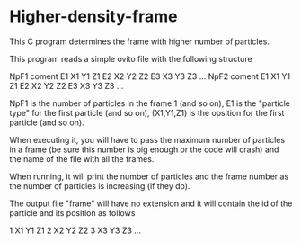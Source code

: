 # Higher-density-frame

This C program determines the frame with higher number of particles.

This program reads a simple ovito file with the following structure

NpF1
  coment
E1 X1 Y1 Z1
E2 X2 Y2 Z2
E3 X3 Y3 Z3
...
NpF2
  coment
E1 X1 Y1 Z1
E2 X2 Y2 Z2
E3 X3 Y3 Z3
...

NpF1 is the number of particles in the frame 1 (and so on), E1 is the "particle type" for the first particle (and so on), (X1,Y1,Z1) is the opsition for the first particle (and so on).

When executing it, you will have to pass the maximum number of particles in a frame (be sure this number is big enough or the code will crash) and the name of the file with all the frames.

When running, it will print the number of particles and the frame number as the number of particles is increasing (if they do).

The output file "frame" will have no extension and it will contain the id of the particle and its position as follows

1 X1 Y1 Z1
2 X2 Y2 Z2
3 X3 Y3 Z3
...
